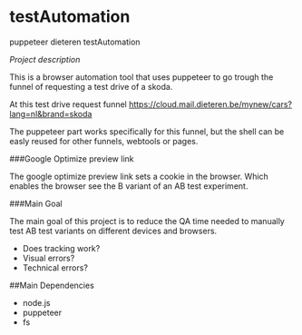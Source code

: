 # testAutomation
puppeteer dieteren testAutomation




*Project description*


This is a browser automation tool that uses puppeteer to go trough the funnel of requesting a test drive of a skoda.

At this test drive request funnel 
https://cloud.mail.dieteren.be/mynew/cars?lang=nl&brand=skoda


The puppeteer part works specifically for this funnel, but the shell can be easly reused for other funnels, webtools or pages.


###Google Optimize preview link


The google optimize preview link sets a cookie in the browser.
Which enables the browser see the B variant of an AB test experiment.

###Main Goal


The main goal of this project is to reduce the QA time needed to manually test AB test variants on different devices and browsers. 



- Does tracking work?
- Visual errors? 
- Technical errors?



##Main Dependencies


- node.js
- puppeteer
- fs